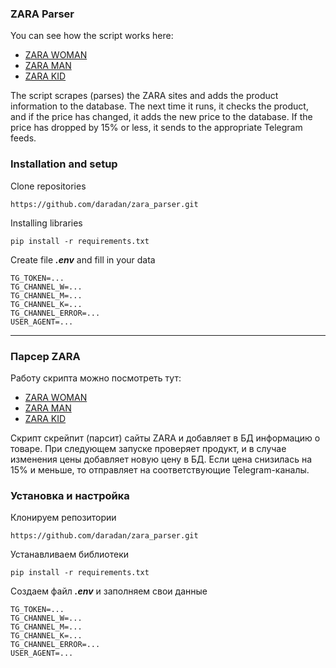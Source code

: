 ### ZARA Parser
You can see how the script works here:
- [ZARA WOMAN](https://t.me/zara_skidka)
- [ZARA MAN](https://t.me/zara_man_skidka)
- [ZARA KID](https://t.me/zara_kids_skidka)

The script scrapes (parses) the ZARA sites and adds the product information to the database. The next time it runs, it checks the product, and if the price has changed, it adds the new price to the database. If the price has dropped by 15% or less, it sends to the appropriate Telegram feeds.

### Installation and setup
Clone repositories
```
https://github.com/daradan/zara_parser.git
```
Installing libraries
```
pip install -r requirements.txt
```
Create file ___.env___ and fill in your data
```
TG_TOKEN=...
TG_CHANNEL_W=...
TG_CHANNEL_M=...
TG_CHANNEL_K=...
TG_CHANNEL_ERROR=...
USER_AGENT=...
```
___
### Парсер ZARA
Работу скрипта можно посмотреть тут:
- [ZARA WOMAN](https://t.me/zara_skidka)
- [ZARA MAN](https://t.me/zara_man_skidka)
- [ZARA KID](https://t.me/zara_kids_skidka)

Скрипт скрейпит (парсит) сайты ZARA и добавляет в БД информацию о товаре. При следующем запуске проверяет продукт, и в случае изменения цены добавляет новую цену в БД. Если цена снизилась на 15% и меньше, то отправляет на соответствующие  Telegram-каналы.

### Установка и настройка
Клонируем репозитории
```
https://github.com/daradan/zara_parser.git
```
Устанавливаем библиотеки
```
pip install -r requirements.txt
```
Создаем файл ___.env___ и заполняем свои данные
```
TG_TOKEN=...
TG_CHANNEL_W=...
TG_CHANNEL_M=...
TG_CHANNEL_K=...
TG_CHANNEL_ERROR=...
USER_AGENT=...
```
